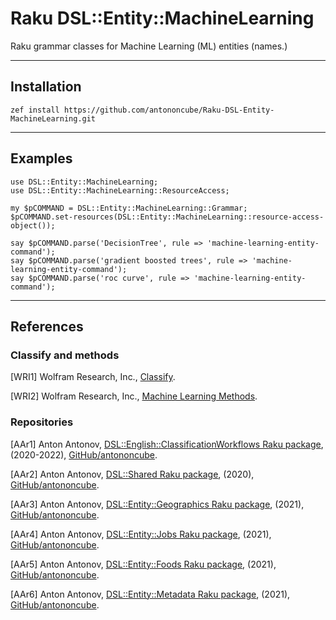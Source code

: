 # Raku DSL::Entity::MachineLearning

Raku grammar classes for Machine Learning (ML) entities (names.)

------

## Installation

```shell
zef install https://github.com/antononcube/Raku-DSL-Entity-MachineLearning.git
```

------

## Examples

```perl6
use DSL::Entity::MachineLearning;
use DSL::Entity::MachineLearning::ResourceAccess;

my $pCOMMAND = DSL::Entity::MachineLearning::Grammar;
$pCOMMAND.set-resources(DSL::Entity::MachineLearning::resource-access-object());

say $pCOMMAND.parse('DecisionTree', rule => 'machine-learning-entity-command');
say $pCOMMAND.parse('gradient boosted trees', rule => 'machine-learning-entity-command');
say $pCOMMAND.parse('roc curve', rule => 'machine-learning-entity-command');
```

------

## References

### Classify and methods

[WRI1] Wolfram Research, Inc.,
[Classify](https://reference.wolfram.com/language/ref/Classify.html).

[WRI2] Wolfram Research, Inc.,
[Machine Learning Methods](https://reference.wolfram.com/language/guide/MachineLearningMethods.html).

### Repositories

[AAr1] Anton Antonov,
[DSL::English::ClassificationWorkflows Raku package](https://github.com/antononcube/Raku-DSL-English-ClassificationWorkflows),
(2020-2022),
[GitHub/antononcube](https://github.com/antononcube).

[AAr2] Anton Antonov,
[DSL::Shared Raku package](https://github.com/antononcube/Raku-DSL-Shared),
(2020),
[GitHub/antononcube](https://github.com/antononcube).

[AAr3] Anton Antonov,
[DSL::Entity::Geographics Raku package](https://github.com/antononcube/Raku-DSL-Entity-Geographics),
(2021),
[GitHub/antononcube](https://github.com/antononcube).

[AAr4] Anton Antonov,
[DSL::Entity::Jobs Raku package](https://github.com/antononcube/Raku-DSL-Entity-Jobs),
(2021),
[GitHub/antononcube](https://github.com/antononcube).

[AAr5] Anton Antonov,
[DSL::Entity::Foods Raku package](https://github.com/antononcube/Raku-DSL-Entity-Foods),
(2021),
[GitHub/antononcube](https://github.com/antononcube).

[AAr6] Anton Antonov,
[DSL::Entity::Metadata Raku package](https://github.com/antononcube/Raku-DSL-Entity-Metadata),
(2021),
[GitHub/antononcube](https://github.com/antononcube).